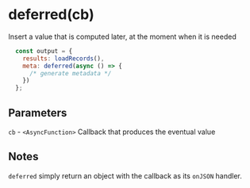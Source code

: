 # deferred(cb)

Insert a value that is computed later, at the moment when it is needed  

```js
  const output = {
    results: loadRecords(),
    meta: deferred(async () => {
      /* generate metadata */
    })
  };
```

## Parameters

`cb` - `<AsyncFunction>` Callback that produces the eventual value

## Notes

`deferred` simply return an object with the callback as its `onJSON` handler.